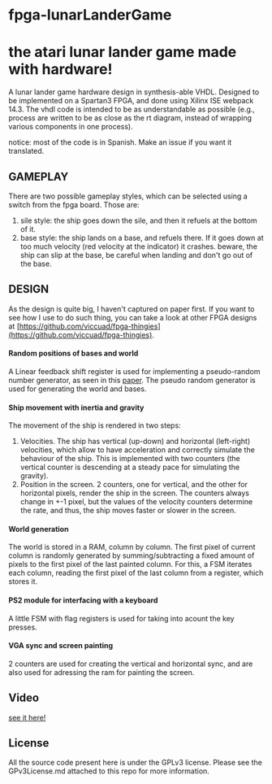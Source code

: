 fpga-lunarLanderGame
====================

# the atari lunar lander game made with hardware!

A lunar lander game hardware design in synthesis-able VHDL. Designed to be implemented on a Spartan3
FPGA, and done using Xilinx ISE webpack 14.3.
The vhdl code is intended to be as understandable as possible (e.g., process are written to be as close as the rt diagram, instead of wrapping various components in one process).

notice: most of the code is in Spanish. Make an issue if you want it translated.


## GAMEPLAY
There are two possible gameplay styles, which can be selected using a switch from the fpga board. Those are:
  1. sile style: the ship goes down the sile, and then it refuels at the bottom of it.
  2. base style: the ship lands on a base, and refuels there. If it goes down at too much velocity (red velocity at the indicator) it crashes. beware, the ship can slip at the base, be careful when landing and don't go out of the base.

## DESIGN  

As the design is quite big, I haven't captured on paper first. If you want to
see how I use to do such thing, you can take a look at other FPGA designs at
[https://github.com/viccuad/fpga-thingies](https://github.com/viccuad/fpga-thingies).

#### Random positions of bases and world 
A Linear feedback shift register is used for implementing a pseudo-random number generator, as seen in this [paper](http://www.xilinx.com/support/documentation/application_notes/xapp052.pdf). The pseudo random generator is used for generating the world and bases.

#### Ship movement with inertia and gravity
The movement of the ship is rendered in two steps: 
  1. Velocities. The ship has vertical (up-down) and horizontal (left-right) velocities, which allow to have acceleration and correctly simulate the behaviour of the ship. This is implemented with two counters (the vertical counter is descending at a steady pace for simulating the gravity).
  2. Position in the screen. 2 counters, one for vertical, and the other for horizontal pixels, render the ship in the screen. The counters always change in +-1 pixel, but the values of the velocity counters determine the rate, and thus, the ship moves faster or slower in the screen.

#### World generation
The world is stored in a RAM, column by column. The first pixel of current column is randomly generated by summing/subtracting a fixed amount of pixels to the first pixel of the last painted column.
For this, a FSM iterates each column, reading the first pixel of the last column from a register, which stores it. 

#### PS2 module for interfacing with a keyboard
A little FSM with flag registers is used for taking into acount the key presses.

#### VGA sync and screen painting 
2 counters are used for creating the vertical and horizontal sync, and are also used for adressing the ram for painting the screen.

## Video
[see it here!](http://www.youtube.com/watch?v=YO3Od2-9k7o)


## License 
All the source code present here is under the GPLv3 license. Please see the GPv3License.md attached to this repo for more information.

